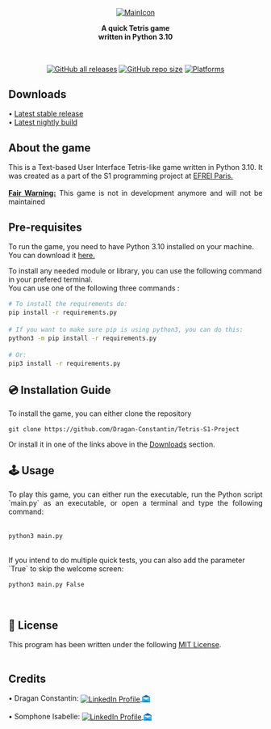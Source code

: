 <a href="https://github.com/Dragan-Constantin/Tetris-S1-Project" target="_blank"><p align="center"> <img alt="MainIcon" title="MainIcon" src="https://static.wikia.nocookie.net/maditsmadfunny/images/6/6b/Tetris-logo.png/revision/latest/scale-to-width-down/412?cb=20130223091331" width="300"></p></a>

<p align="center"><b>A quick Tetris game<br>written in Python 3.10</b></p><br>

<p align="center">
  <a href="https://github.com/Dragan-Constantin/Tetris-S1-Project/releases" target="_blank"><img align="center" alt="GitHub all releases" src="https://img.shields.io/github/downloads/Dragan-Constantin/Tetris-S1-Project/total?style=for-the-badge"></a>
  <a href="https://github.com/Dragan-Constantin/Tetris-S1-Project" target="_blank"><img align="center" alt="GitHub repo size" src="https://img.shields.io/github/repo-size/Dragan-Constantin/Tetris-S1-Project?color=brightgreen&label=Size&style=for-the-badge"></a>
  <a href="https://github.com/Dragan-Constantin/Tetris-S1-Project" target="_blank"><img align="center" alt="Platforms" src="https://img.shields.io/badge/Platform-windows%20%20%7C%20%20linux-lightgrey?style=for-the-badge"></a>
</p>

## Downloads
<p align="left">
  • <a href="link" target="_blank">Latest stable release</a><br>
  • <a href="https://github.com/Dragan-Constantin/Tetris-S1-Project" target="_blank">Latest nightly build</a><br>
</p>

## About the game
<div style="text-align: justify">
This is a Text-based User Interface Tetris-like game written in Python 3.10.
It was created as a part of the S1 programming project at <a href="https://eng.efrei.fr/" target="_blank">EFREI Paris.</a><br><br>
<ins><b>Fair Warning:</b></ins> This game is not in development anymore and will not be maintained</div>

## Pre-requisites
<div style="text-aling: justify">
To run the game, you need to have Python 3.10 installed on your machine. You can download it <a href="https://www.python.org/downloads/" target="_blank">here.</a><br>

To install any needed module or library, you can use the following command in your prefered terminal.<br>
You can use one of the following three commands :

```bash
# To install the requirements do: 
pip install -r requirements.py

# If you want to make sure pip is using python3, you can do this:
python3 -m pip install -r requirements.py

# Or:
pip3 install -r requirements.py
```
</div>

## 💿 Installation Guide
To install the game, you can either clone the repository 
```git
git clone https://github.com/Dragan-Constantin/Tetris-S1-Project
```

Or install it in one of the links above in the [Downloads](Downloads) section.

## 🕹️ Usage
<div style="text-align: justify">
To play this game, you can either run the executable, run the Python script `main.py` as an executable, or open a terminal and type the following command:
</div><br>

```bash
python3 main.py
```

<br>
If you intend to do multiple quick tests, you can also add the parameter `True` to skip the welcome screen:

```bash
python3 main.py False
```

<br>

<h2 align="left">📜 License</h2>
This program has been written under the following <a href="https://github.com/Dragan-Constantin/Tetris-S1-Project/blob/main/LICENSE" target="_blank">MIT License</a>.
<br>

<br>
<h2 align="left">Credits</h2>
<p align="left">
  • Dragan Constantin:
  <a href="https://www.linkedin.com/in/dragan-constantin" target="_blank">
    <img align="center" alt="LinkedIn Profile" width="16px" src="https://raw.githubusercontent.com/Dragan-Constantin/myicons/main/linkedin-icon.png?token=AWLZ6NKTBE2KIUVET24RFFTB2RWYS">
  </a>
<a href="mailto:constantin.dragan@efrei.net?cc=isabelle.somphone@efrei.net
&subject=S1%20Programming%20Project%20(Tetris)
&body=%0A-----------%0APlease%20indicate%20your%20name%20and%20surname%20and%20how%20you%20came%20to%20find%20this%20repository.%0AIf%20your%20are,%20or%20were,%20a%20student%20at%20EFREI,%20please%20indicate%20your%20class%20(along%20with%20the%20section)%0A%0AThank%20you%20in%20advance,%0AThis%20project's%20dev%20team.%0A-----------%0A%0A" target="_blank">
    <img align="center" alt="LinkedIn Profile" width="16px" src="https://raw.githubusercontent.com/Ollianels/myicons/main/mail-icon.png">
  </a><br>
<br>
  • Somphone Isabelle:
  <a href="https://www.linkedin.com/in/isabelle-somphone-320258252" target="_blank">
    <img align="center" alt="LinkedIn Profile" width="16px" src="https://raw.githubusercontent.com/Dragan-Constantin/myicons/main/linkedin-icon.png?token=AWLZ6NKTBE2KIUVET24RFFTB2RWYS">
  </a>
<a href="mailto:isabelle.somphone@efrei.net?cc=constantin.dragan@efrei.net
&subject=S1%20Programming%20Project%20(Tetris)
&body=%0A-----------%0APlease%20indicate%20your%20name%20and%20surname%20and%20how%20you%20came%20to%20find%20this%20repository.%0AIf%20your%20are,%20or%20were,%20a%20student%20at%20EFREI,%20please%20indicate%20your%20class%20(along%20with%20the%20section)%0A%0AThank%20you%20in%20advance,%0AThis%20project's%20dev%20team.%0A-----------%0A%0A" target="_blank">
    <img align="center" alt="LinkedIn Profile" width="16px" src="https://raw.githubusercontent.com/Ollianels/myicons/main/mail-icon.png">
  </a><br>

